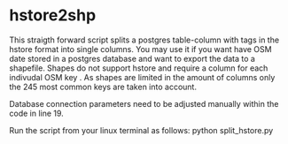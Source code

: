 hstore2shp
==========

This straigth forward script splits a postgres table-column with tags in the hstore format into single columns. You may use it if you want have OSM date stored in a postgres database and want to export the data to a shapefile. Shapes do not support hstore and require a column for each indivudal OSM key
. As shapes are limited in the amount of columns only the 245 most common keys are taken into account.

Database connection parameters need to be adjusted manually within the code in line 19.

Run the script from your linux terminal as follows:
python split_hstore.py
